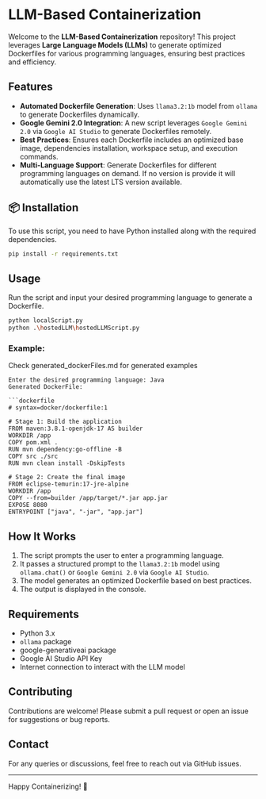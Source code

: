 # LLM-Based Containerization

Welcome to the **LLM-Based Containerization** repository! This project leverages **Large Language Models (LLMs)** to generate optimized Dockerfiles for various programming languages, ensuring best practices and efficiency.

##  Features
- **Automated Dockerfile Generation**: Uses `llama3.2:1b` model from `ollama` to generate Dockerfiles dynamically.
- **Google Gemini 2.0 Integration**: A new script leverages `Google Gemini 2.0` via `Google AI Studio` to generate Dockerfiles remotely.
- **Best Practices**: Ensures each Dockerfile includes an optimized base image, dependencies installation, workspace setup, and execution commands.
- **Multi-Language Support**: Generate Dockerfiles for different programming languages on demand. If no version is provide it will automatically use the latest LTS version available.

## 📦 Installation

To use this script, you need to have Python installed along with the required dependencies.

```sh
pip install -r requirements.txt
```

##  Usage

Run the script and input your desired programming language to generate a Dockerfile.

```sh
python localScript.py
python .\hostedLLM\hostedLLMScript.py

```

### Example:
Check generated_dockerFiles.md for generated examples

```
Enter the desired programming language: Java
Generated DockerFile: 

```dockerfile
# syntax=docker/dockerfile:1

# Stage 1: Build the application
FROM maven:3.8.1-openjdk-17 AS builder
WORKDIR /app
COPY pom.xml .
RUN mvn dependency:go-offline -B
COPY src ./src
RUN mvn clean install -DskipTests

# Stage 2: Create the final image
FROM eclipse-temurin:17-jre-alpine
WORKDIR /app
COPY --from=builder /app/target/*.jar app.jar
EXPOSE 8080
ENTRYPOINT ["java", "-jar", "app.jar"]
```


##  How It Works
1. The script prompts the user to enter a programming language.
2. It passes a structured prompt to the `llama3.2:1b` model using `ollama.chat()` or `Google Gemini 2.0` via `Google AI Studio`.
3. The model generates an optimized Dockerfile based on best practices.
4. The output is displayed in the console.

##  Requirements
- Python 3.x
- `ollama` package
- google-generativeai package
- Google AI Studio API Key
- Internet connection to interact with the LLM model

##  Contributing
Contributions are welcome! Please submit a pull request or open an issue for suggestions or bug reports.

##  Contact
For any queries or discussions, feel free to reach out via GitHub issues.

---

Happy Containerizing! 🐳

